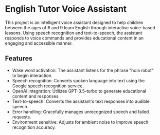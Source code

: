 # English Tutor Voice Assistant

This project is an intelligent voice assistant designed to help children between the ages of 6 and 9 learn English through interactive voice-based lessons. Using speech recognition and text-to-speech, the assistant responds to voice commands and provides educational content in an engaging and accessible manner.

## Features

- Wake word activation: The assistant listens for the phrase "hola robot" to begin interaction.
- Speech recognition: Converts spoken language into text using the Google speech recognition service.
- OpenAI integration: Utilizes GPT-3.5-turbo to generate educational content and responses.
- Text-to-speech: Converts the assistant's text responses into audible speech.
- Error handling: Gracefully manages unrecognized speech and failed requests.
- Environment sensitive: Adjusts for ambient noise to improve speech recognition accuracy.
